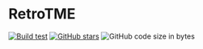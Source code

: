 # RetroTME

[![Build test](https://github.com/Pokecreatorfr/RetroTME/actions/workflows/main.yml/badge.svg?branch=main)](https://github.com/Pokecreatorfr/RetroTME/actions/workflows/main.yml) [![GitHub stars](https://img.shields.io/github/stars/Pokecreatorfr/RetroTME.svg?style=social)](https://github.com/Pokecreatorfr/RetroTME/stargazers) ![GitHub code size in bytes](https://img.shields.io/github/languages/code-size/Pokecreatorfr/RetroTME)

